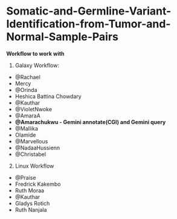 # Somatic-and-Germline-Variant-Identification-from-Tumor-and-Normal-Sample-Pairs


**Workflow to work with**

1. Galaxy Workflow:
- @Rachael 
- Mercy
- @Orinda
- Heshica Battina Chowdary
- @Kauthar
- @VioletNwoke
-  @AmaraA
- **@Amarachukwu - Gemini annotate(CGI) and Gemini query**
- @Mallika
- Olamide 
- @Marvellous
- @NadaaHussienn
- @Christabel

2. Linux Workflow
- @Praise 
- Fredrick Kakembo
- Ruth Moraa
- @Kauthar
- Gladys Rotich
- Ruth Nanjala



